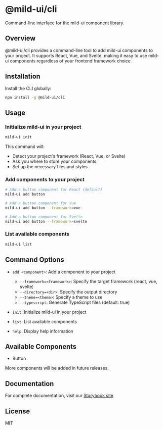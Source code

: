 # @mild-ui/cli

Command-line interface for the mild-ui component library.

## Overview

@mild-ui/cli provides a command-line tool to add mild-ui components to your project. It supports React, Vue, and Svelte, making it easy to use mild-ui components regardless of your frontend framework choice.

## Installation

Install the CLI globally:

```bash
npm install -g @mild-ui/cli
```

## Usage

### Initialize mild-ui in your project

```bash
mild-ui init
```

This command will:
- Detect your project's framework (React, Vue, or Svelte)
- Ask you where to store your components
- Set up the necessary files and styles

### Add components to your project

```bash
# Add a button component for React (default)
mild-ui add button

# Add a button component for Vue
mild-ui add button --framework=vue

# Add a button component for Svelte
mild-ui add button --framework=svelte
```

### List available components

```bash
mild-ui list
```

## Command Options

- `add <component>`: Add a component to your project
  - `--framework=<framework>`: Specify the target framework (react, vue, svelte)
  - `--directory=<dir>`: Specify the output directory
  - `--theme=<theme>`: Specify a theme to use
  - `--typescript`: Generate TypeScript files (default: true)

- `init`: Initialize mild-ui in your project
- `list`: List available components
- `help`: Display help information

## Available Components

- Button

More components will be added in future releases.

## Documentation

For complete documentation, visit our [Storybook site](https://codewithriyan.github.io/mild-ui/).

## License

MIT